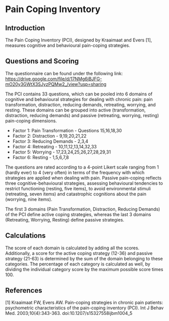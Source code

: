 # Pain Coping Inventory

## Introduction

The Pain Coping Inventory (PCI), designed by Kraaimaat and Evers [1], measures cognitive and behavioural pain-coping strategies.

## Questions and Scoring

The questionnaire can be found under the following link:
https://drive.google.com/file/d/17NMg6jBJFG-mO20y3GWtX3SJyzPQMw2_/view?usp=sharing

The PCI contains 33 questions, which can be pooled into 6 domains of cognitive and behavioural strategies for dealing with chronic pain: pain transformation, distraction, reducing demands, retreating, worrying, and resting. These domains can be grouped into active (transformation, distraction, reducing demands) and passive (retreating, worrying, resting) pain-coping dimensions. 

- Factor 1: Pain Transformation - Questions 15,16,18,30
- Factor 2: Distraction - 9,19,20,21,22
- Factor 3: Reducing Demands - 2,3,4
- Factor 4: Retreating - 10,11,12,13,14,32,33
- Factor 5: Worrying - 17,23,24,25,26,27,28,29,31
- Factor 6: Resting - 1,5,6,7,8

The questions are rated according to a 4-point Likert scale ranging from 1 (hardly ever) to 4 (very often) in terms of the frequency with which strategies are applied when dealing with pain. Passive pain-coping reflects three cognitive-behavioural strategies, assessing behavioural tendencies to restrict functioning (resting, five items), to avoid environmental stimuli (retreating, seven items) and catastrophic cognitions about the pain (worrying, nine items).

The first 3 domains (Pain Transformation, Distraction, Reducing Demands) of the PCI define active coping strategies, whereas the last 3 domains (Retreating, Worrying, Resting) define passive strategies.

## Calculations

The score of each domain is calculated by adding all the scores. Additionally, a score for the active coping strategy (12-36) and passive strategy (21-63) is determined by the sum of the domain belonging to these categories. The percentage of each category is calculated as well, by dividing the individual category score by the maximum possible score times 100.


## References
[1] Kraaimaat FW, Evers AW. Pain-coping strategies in chronic pain patients: psychometric characteristics of the pain-coping inventory (PCI). Int J Behav Med. 2003;10(4):343-363. doi:10.1207/s15327558ijbm1004_5
